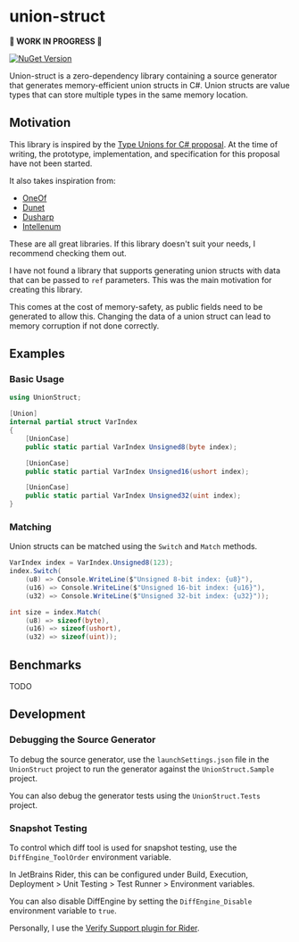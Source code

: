 # union-struct

**🚧 WORK IN PROGRESS 🚧**

[![NuGet Version](https://img.shields.io/nuget/v/NoahStolk.UnionStruct.svg)](https://www.nuget.org/packages/NoahStolk.UnionStruct/)

Union-struct is a zero-dependency library containing a source generator that generates memory-efficient union structs in C#. Union structs are value types that can store multiple types in the same memory location.

## Motivation

This library is inspired by the [Type Unions for C# proposal](https://github.com/dotnet/csharplang/blob/main/proposals/TypeUnions.md). At the time of writing, the prototype, implementation, and specification for this proposal have not been started.

It also takes inspiration from:
- [OneOf](https://github.com/mcintyre321/OneOf)
- [Dunet](https://github.com/domn1995/dunet)
- [Dusharp](https://github.com/kolebynov/Dusharp)
- [Intellenum](https://github.com/SteveDunn/Intellenum)

These are all great libraries. If this library doesn't suit your needs, I recommend checking them out.

I have not found a library that supports generating union structs with data that can be passed to `ref` parameters. This was the main motivation for creating this library.

This comes at the cost of memory-safety, as public fields need to be generated to allow this. Changing the data of a union struct can lead to memory corruption if not done correctly.

## Examples

### Basic Usage

```csharp
using UnionStruct;

[Union]
internal partial struct VarIndex
{
	[UnionCase]
	public static partial VarIndex Unsigned8(byte index);

	[UnionCase]
	public static partial VarIndex Unsigned16(ushort index);

	[UnionCase]
	public static partial VarIndex Unsigned32(uint index);
}
```

### Matching

Union structs can be matched using the `Switch` and `Match` methods.

```csharp
VarIndex index = VarIndex.Unsigned8(123);
index.Switch(
	(u8) => Console.WriteLine($"Unsigned 8-bit index: {u8}"),
	(u16) => Console.WriteLine($"Unsigned 16-bit index: {u16}"),
	(u32) => Console.WriteLine($"Unsigned 32-bit index: {u32}"));

int size = index.Match(
	(u8) => sizeof(byte),
	(u16) => sizeof(ushort),
	(u32) => sizeof(uint));
```

## Benchmarks

TODO

## Development

### Debugging the Source Generator

To debug the source generator, use the `launchSettings.json` file in the `UnionStruct` project to run the generator against the `UnionStruct.Sample` project.

You can also debug the generator tests using the `UnionStruct.Tests` project.

### Snapshot Testing

To control which diff tool is used for snapshot testing, use the `DiffEngine_ToolOrder` environment variable.

In JetBrains Rider, this can be configured under Build, Execution, Deployment > Unit Testing > Test Runner > Environment variables.

You can also disable DiffEngine by setting the `DiffEngine_Disable` environment variable to `true`.

Personally, I use the [Verify Support plugin for Rider](https://plugins.jetbrains.com/plugin/17240-verify-support).
